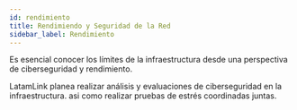 ```yaml
---
id: rendimiento
title: Rendimiendo y Seguridad de la Red
sidebar_label: Rendimiento
---
```


Es esencial conocer los límites de la infraestructura desde una perspectiva de ciberseguridad y rendimiento.

LatamLink planea realizar análisis y evaluaciones de ciberseguridad en la infraestructura. asi como realizar pruebas de estrés coordinadas juntas.